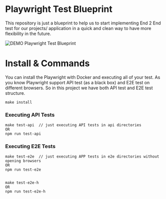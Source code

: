 # Playwright Test Blueprint

This repository is just a blueprint to help us to start implementing End 2 End test for our projects/ application in a quick and clean way to have more flexibility in the future.

![DEMO Playwright Test Blueprint](https://github.com/Mekaeil/Playwright-Test-Blueprint/blob/main/assets/demo-playwright.gif)


# Install & Commands
You can install the Playwright with Docker and executing all of your test. As you know Playwright support API test (as a black box) and E2E test on different browsers. So in this project we have both API test and E2E test structure.

```
make install
```

### Executing API Tests
``` 
make test-api  // just executing API tests in api directories
OR
npm run test-api
```

### Executing E2E Tests
``` 
make test-e2e  // just executing APP tests in e2e directories without opening browsers
OR
npm run test-e2e


make test-e2e-h
OR
npm run test-e2e-h
```